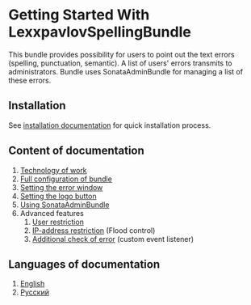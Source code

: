 # Getting Started With LexxpavlovSpellingBundle

This bundle provides possibility for users to point out the text errors
(spelling, punctuation, semantic). A list of users' errors transmits to 
administrators. Bundle uses SonataAdminBundle for managing a list of these 
errors.

## Installation

See [installation documentation](installation.md) for quick installation process.

## Content of documentation

1. [Technology of work](technology.md)
2. [Full configuration of bundle](full-configuration.md)
3. [Setting the error window](error-window.md)
4. [Setting the logo button](logo-button.md)
5. [Using SonataAdminBundle](sonata-admin.md)
6. Advanced features
    1. [User restriction](auth-check.md)
    2. [IP-address restriction](flood-control.md) (Flood control)
    3. [Additional check of error](custom-event-listener.md) (custom event listener)

## Languages of documentation

1. [English](../en/index.md)
2. [Русский](../ru/index.md)
